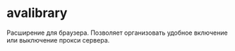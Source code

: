 # avalibrary
Расширение для браузера. Позволяет организовать удобное включение или выключение прокси сервера.
